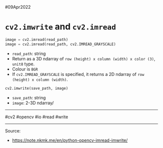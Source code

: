 

#09Apr2022

# `cv2.imwrite` and `cv2.imread`

```python
image = cv2.imread(read_path)
image = cv2.imread(read_path, cv2.IMREAD_GRAYSCALE)
```

- `read_path`: string
- Return as a 3D ndarray of `row (height) x column (width) x color (3)`, `unit8` type.
- Colour is `BGR`
- If `cv2.IMREAD_GRAYSCALE` is specified, it returns a 2D ndarray of `row (height) x column (width)`.



```python
cv2.imwrite(save_path, image)
```

- `save_path`: string
- `image`: 2-3D ndarray/

---

#cv2 #opencv #io #read #write

---

Source:

- https://note.nkmk.me/en/python-opencv-imread-imwrite/

